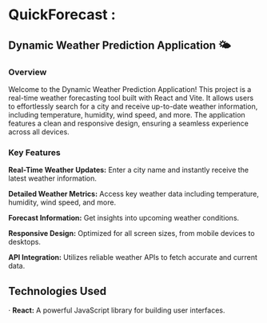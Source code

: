 # QuickForecast :

## Dynamic Weather Prediction Application 🌤️
### Overview
Welcome to the Dynamic Weather Prediction Application! This project is a real-time weather forecasting tool built with React and Vite. It allows users to effortlessly search for a city and receive up-to-date weather information, including temperature, humidity, wind speed, and more. The application features a clean and responsive design, ensuring a seamless experience across all devices.

### Key Features
**Real-Time Weather Updates:** Enter a city name and instantly receive the latest weather information.

**Detailed Weather Metrics:** Access key weather data including temperature, humidity, wind speed, and more.

**Forecast Information:** Get insights into upcoming weather conditions.

**Responsive Design:** Optimized for all screen sizes, from mobile devices to desktops.

**API Integration:** Utilizes reliable weather APIs to fetch accurate and current data.
## Technologies Used
&middot; **React:** A powerful JavaScript library for building user interfaces.
